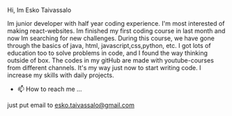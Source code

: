 Hi, Im Esko Taivassalo

Im junior developer with half year coding experience. I'm most interested of making react-websites. 
Im finished my first coding course in last month and now Im searching for new challenges. During this course, we have gone through the basics of java, html, javascript,css,python, etc. I got lots of education too to solve problems in code, and I found the way thinking outside of box. 
The codes in my gitHub are made with youtube-courses from different channels. It's my way just now to start writing code.
I increase my skills with daily projects.


- 📫 How to reach me ...

just put email to esko.taivassalo@gmail.com
